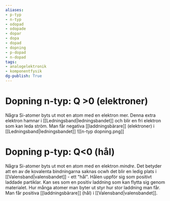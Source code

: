 ```yaml
---
aliases: 
- p-typ
- n-typ
- odopad
- odopade
- dopar
- dopa
- dopad
- dopning
- p-dopad
- n-dopad
tags: 
- analogelektronik
- komponentfysik
dg-publish: True
---
```

# Dopning n-typ: Q >0 (elektroner)
Några Si-atomer byts ut mot en atom med en elektron mer. Denna extra elektron hamnar i [[Ledningsband|ledningsbandet]] och blir en fri elektron som kan leda ström. Man får negativa [[laddningsbärare]] (elektroner) i [[Ledningsband|ledningsbandet]]
![[n-typ dopning.png]]

# Dopning p-typ: Q<0 (hål)
Några Si-atomer byts ut mot en atom med en elektron *mindre*. Det betyder att en av de kovalenta bindningarna saknas ocwh det blir en ledig plats i [[Valensband|valensbandet]] - ett "hål". Hålen uppför sig som positivt laddade partiklar. Kan ses som en positiv laddning som kan flytta sig genom materialet. Hur många atomer man byter ut styr hur stor laddning man får. Man får positiva [[laddningsbärare]] (hål) i [[Valensband|valensbandet]].